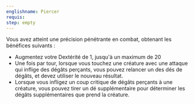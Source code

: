 ```yaml
---
englishname: Piercer
requis:
step: empty
---
```

Vous avez atteint une précision pénétrante en combat, obtenant les bénéfices suivants :

 - Augmentez votre Dextérité de 1, jusqu'à un maximum de 20
 - Une fois par tour, lorsque vous touchez une créature avec une attaque qui inflige des dégâts perçants, vous pouvez relancer un des dés de dégâts, et devez utiliser le nouveau résultat.
 - Lorsque vous infligez un coup critique de dégâts perçants à une créature, vous pouvez tirer un dé supplémentaire pour déterminer les dégâts supplémentaires que prend la créature.
